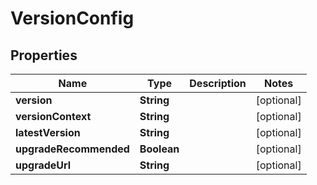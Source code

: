 

# VersionConfig


## Properties

| Name | Type | Description | Notes |
|------------ | ------------- | ------------- | -------------|
|**version** | **String** |  |  [optional] |
|**versionContext** | **String** |  |  [optional] |
|**latestVersion** | **String** |  |  [optional] |
|**upgradeRecommended** | **Boolean** |  |  [optional] |
|**upgradeUrl** | **String** |  |  [optional] |



